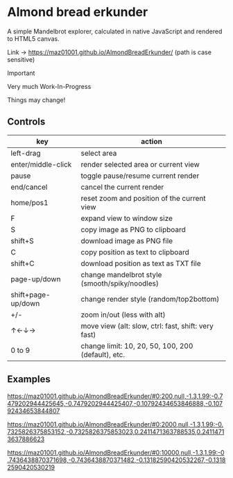 # Almond bread erkunder

A simple Mandelbrot explorer, calculated in native JavaScript and rendered to HTML5 canvas.

Link → <https://maz01001.github.io/AlmondBreadErkunder/> (path is case sensitive)

> [!IMPORTANT]
>
> Very much Work-In-Progress
>
> Things may change!

## Controls

| key                | action                                              |
| ------------------ | --------------------------------------------------- |
| left-drag          | select area                                         |
| enter/middle-click | render selected area or current view                |
| pause              | toggle pause/resume current render                  |
| end/cancel         | cancel the current render                           |
| home/pos1          | reset zoom and position of the current view         |
| F                  | expand view to window size                          |
| S                  | copy image as PNG to clipboard                      |
| shift+S            | download image as PNG file                          |
| C                  | copy position as text to clipboard                  |
| shift+C            | download position as text as TXT file               |
| page-up/down       | change mandelbrot style (smooth/spiky/noodles)      |
| shift+page-up/down | change render style (random/top2bottom)             |
| +/-                | zoom in/out (less with alt)                         |
| ↑←↓→               | move view (alt: slow, ctrl: fast, shift: very fast) |
| 0 to 9             | change limit: 10, 20, 50, 100, 200 (default), etc.  |

## Examples

<https://maz01001.github.io/AlmondBreadErkunder/#0:200,null,-1.3,1.99:-0.7479202944425645,-0.7479202944425407,-0.10792434653846888,-0.10792434653844807>

<https://maz01001.github.io/AlmondBreadErkunder/#0:2000,null,-1.3,1.99:-0.7325826375853152,-0.7325826375853023,0.2411471363788535,0.24114713637886623>

<https://maz01001.github.io/AlmondBreadErkunder/#0:10000,null,-1.3,1.99:-0.7436438870371698,-0.7436438870371482,-0.13182590420532267,-0.13182590420530219>
